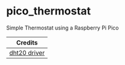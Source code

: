 # pico_thermostat
Simple Thermostat using a Raspberry Pi Pico


| Credits|
| ----------------- |
| [dht20 driver](https://github.com/flrrth/pico-dht20) | [ssd1306  driver](https://github.com/stlehmann/micropython-ssd1306/blob/master/ssd1306.py)  | [Circuit and Image](https://forums.raspberrypi.com/viewtopic.php?t=219897&sid=7d5c8cef37829fa4a5cbb0610ec2d0c3)|

